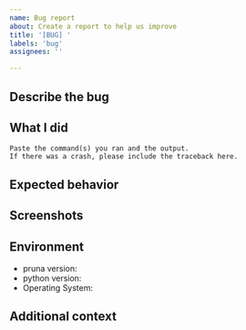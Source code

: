 ```yaml
---
name: Bug report
about: Create a report to help us improve
title: '[BUG] '
labels: 'bug'
assignees: ''

---
```


## Describe the bug
<!-- A clear and concise description of what the bug is. -->

## What I did

```
Paste the command(s) you ran and the output.
If there was a crash, please include the traceback here.
```

## Expected behavior
<!-- A clear and concise description of what you expected to happen. -->

## Screenshots
<!-- If applicable, add screenshots to help explain your problem. -->

## Environment
 - pruna version: 
 - python version: 
 - Operating System: 

## Additional context
<!-- Add any other context about the problem here. -->